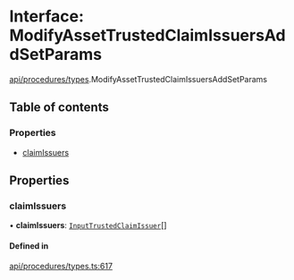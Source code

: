 # Interface: ModifyAssetTrustedClaimIssuersAddSetParams

[api/procedures/types](../wiki/api.procedures.types).ModifyAssetTrustedClaimIssuersAddSetParams

## Table of contents

### Properties

- [claimIssuers](../wiki/api.procedures.types.ModifyAssetTrustedClaimIssuersAddSetParams#claimissuers)

## Properties

### claimIssuers

• **claimIssuers**: [`InputTrustedClaimIssuer`](../wiki/types#inputtrustedclaimissuer)[]

#### Defined in

[api/procedures/types.ts:617](https://github.com/PolymeshAssociation/polymesh-sdk/blob/31fdce23/src/api/procedures/types.ts#L617)
